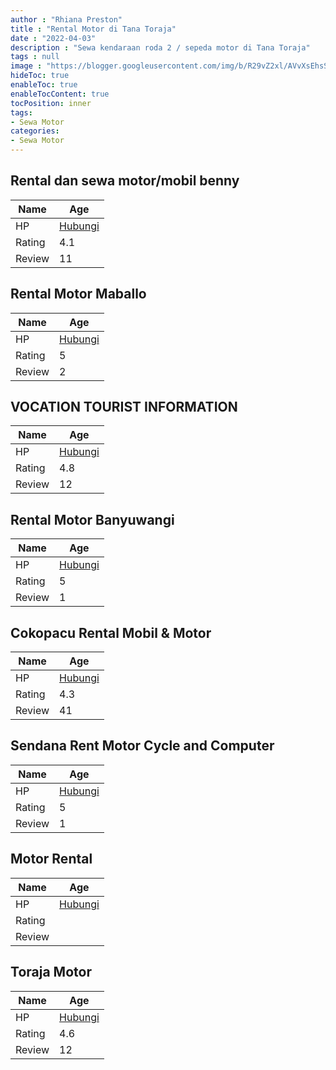 ```yaml
---
author : "Rhiana Preston"
title : "Rental Motor di Tana Toraja"
date : "2022-04-03"
description : "Sewa kendaraan roda 2 / sepeda motor di Tana Toraja"
tags : null
image : "https://blogger.googleusercontent.com/img/b/R29vZ2xl/AVvXsEhsSomPYhsaqsKD0tXg0D1zK9VpS95q8xDWl8QPfIHacySOnh1rTvD-KFMYsSuNNlih_XNEVs76FwFH_WSdpD_8xXgCKXs7KDNc5HNuN9KW3Y9aZ_YkGJqfmWH7siEAhml6Jx6qGl37x2cEic7_jQOjWbJlTv-dJceqAyCEDeiWoxZav4DwKR5vcbJ-HQ/w300-h200/rental-motor-di-tana-toraja.png"
hideToc: true
enableToc: true
enableTocContent: true
tocPosition: inner
tags:
- Sewa Motor
categories:
- Sewa Motor
---
```



## Rental dan sewa motor/mobil benny

Name | Age
--------|------
HP | [Hubungi](https://pcandroidplayer.blogspot.com/?clayads=https://getnumber.ndower.dev?phone=MDgxMzU1Mjg0NDgx)
Rating | 4.1
Review | 11


## Rental Motor Maballo

Name | Age
--------|------
HP | [Hubungi](https://pcandroidplayer.blogspot.com/?clayads=https://getnumber.ndower.dev?phone=MDgyMzk1MTU3NzQ5)
Rating | 5
Review | 2


## VOCATION TOURIST INFORMATION

Name | Age
--------|------
HP | [Hubungi](https://pcandroidplayer.blogspot.com/?clayads=https://getnumber.ndower.dev?phone=MDg1Mjk4NjY4NzA5)
Rating | 4.8
Review | 12


## Rental Motor Banyuwangi

Name | Age
--------|------
HP | [Hubungi](https://pcandroidplayer.blogspot.com/?clayads=https://getnumber.ndower.dev?phone=)
Rating | 5
Review | 1


## Cokopacu Rental Mobil &amp; Motor

Name | Age
--------|------
HP | [Hubungi](https://pcandroidplayer.blogspot.com/?clayads=https://getnumber.ndower.dev?phone=MDgxMzQzODMzOTQ0)
Rating | 4.3
Review | 41


## Sendana Rent Motor Cycle and Computer

Name | Age
--------|------
HP | [Hubungi](https://pcandroidplayer.blogspot.com/?clayads=https://getnumber.ndower.dev?phone=MDgxMzU0NzQ0NTU3)
Rating | 5
Review | 1


## Motor Rental

Name | Age
--------|------
HP | [Hubungi](https://pcandroidplayer.blogspot.com/?clayads=https://getnumber.ndower.dev?phone=MDgxMzM3NTQ1MzM3)
Rating | 
Review | 


## Toraja Motor

Name | Age
--------|------
HP | [Hubungi](https://pcandroidplayer.blogspot.com/?clayads=https://getnumber.ndower.dev?phone=MDg1MjQyNjc0MDU5)
Rating | 4.6
Review | 12


